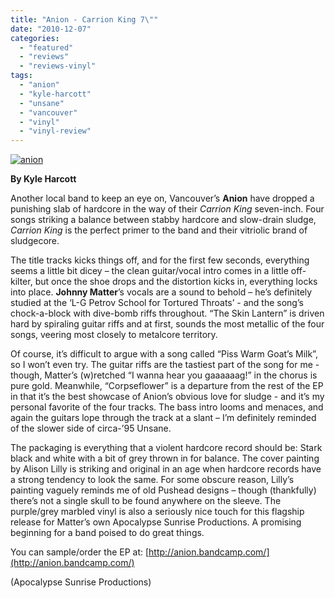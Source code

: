 ```yaml
---
title: "Anion - Carrion King 7\""
date: "2010-12-07"
categories: 
  - "featured"
  - "reviews"
  - "reviews-vinyl"
tags: 
  - "anion"
  - "kyle-harcott"
  - "unsane"
  - "vancouver"
  - "vinyl"
  - "vinyl-review"
---
```


[![](http://www.hellbound.ca/wp-content/uploads/2010/12/anion.jpg "anion")](http://www.hellbound.ca/wp-content/uploads/2010/12/anion.jpg)

**By Kyle Harcott**

Another local band to keep an eye on, Vancouver’s **Anion** have dropped a punishing slab of hardcore in the way of their _Carrion King_ seven-inch. Four songs striking a balance between stabby hardcore and slow-drain sludge, _Carrion King_ is the perfect primer to the band and their vitriolic brand of sludgecore.

The title tracks kicks things off, and for the first few seconds, everything seems a little bit dicey – the clean guitar/vocal intro comes in a little off-kilter, but once the shoe drops and the distortion kicks in, everything locks into place. **Johnny Matter**’s vocals are a sound to behold – he’s definitely studied at the ‘L-G Petrov School for Tortured Throats’ - and the song’s chock-a-block with dive-bomb riffs throughout. “The Skin Lantern” is driven hard by spiraling guitar riffs and at first, sounds the most metallic of the four songs, veering most closely to metalcore territory.

Of course, it’s difficult to argue with a song called “Piss Warm Goat’s Milk”, so I won’t even try. The guitar riffs are the tastiest part of the song for me - though, Matter’s (w)retched “I wanna hear you gaaaaaag!” in the chorus is pure gold. Meanwhile, “Corpseflower” is a departure from the rest of the EP in that it’s the best showcase of Anion’s obvious love for sludge - and it’s my personal favorite of the four tracks. The bass intro looms and menaces, and again the guitars lope through the track at a slant – I’m definitely reminded of the slower side of circa-’95 Unsane.

The packaging is everything that a violent hardcore record should be: Stark black and white with a bit of grey thrown in for balance. The cover painting by Alison Lilly is striking and original in an age when hardcore records have a strong tendency to look the same. For some obscure reason, Lilly’s painting vaguely reminds me of old Pushead designs – though (thankfully) there’s not a single skull to be found anywhere on the sleeve. The purple/grey marbled vinyl is also a seriously nice touch for this flagship release for Matter’s own Apocalypse Sunrise Productions. A promising beginning for a band poised to do great things.

You can sample/order the EP at: [http://anion.bandcamp.com/](http://anion.bandcamp.com/)

(Apocalypse Sunrise Productions)
